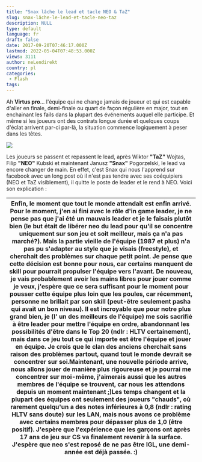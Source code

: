 ```yaml
---
title: "Snax lâche le lead et tacle NEO & TaZ"
slug: snax-lâche-le-lead-et-tacle-neo-taz
description: NULL
type: default
language: fr
draft: false
date: 2017-09-20T07:46:17.000Z
lastmod: 2022-05-04T07:48:53.000Z
views: 3111
author: neLendirekt
country: pl
categories:
 - Flash
tags:
---
```

Ah **Virtus pro**... l'équipe qui ne change jamais de joueur et qui est capable d'aller en finale, demi-finale ou quart de façon régulière en major, tout en enchainant les fails dans la plupart des événements auquel elle participe. Et même si les joueurs ont des contrats longue durée et quelques coups d'éclat arrivent par-ci par-là, la situation commence logiquement à peser dans les têtes.

![](https://flickshot-ue.s3.eu-west-2.amazonaws.com/flickshot/article/59c2159a4c443/images/NBb5ZbKxZEjUNrTNNg0iAHeL4CFNgMvpZ8ywt4S1.jpeg)

Les joueurs se passent et repassent le lead, après Wiktor **"TaZ"** Wojtas, Filip **"NEO"** Kubski et maintenant Janusz **"Snax"** Pogorzelski, le lead va encore changer de main. En effet, c'est Snax qui nous l'apprend sur facebook avec un long post où il n'est pas tendre avec ses coéquipiers (NEO et TaZ visiblement), il quitte le poste de leader et le rend à NEO. Voici son explication :

| Enfin, le moment que tout le monde attendait est enfin arrivé. Pour le moment, j'en ai fini avec le rôle d'in game leader, je ne pense pas que j'ai été un mauvais leader et je le faisais plutôt bien (le but était de libérer neo du lead pour qu'il se concentre uniquement sur son jeu et soit meilleur, mais ça n'a pas marché?). Mais la partie vieille de l'équipe (1987 et plus) n'a pas pu s'adapter au style que je visais (freestyle), et cherchait des problèmes sur chaque petit point. Je pense que cette décision est bonne pour nous, car certains manquent de skill pour pourrait propulser l'équipe vers l'avant. De nouveau, je vais probablement avoir les mains libres pour jouer comme je veux, j'espère que ce sera suffisant pour le moment pour pousser cette équipe plus loin que les poules, car récemment, personne ne brillait par son skill (peut-être seulement pasha qui avait un bon niveau). Il est incroyable que pour notre plus grand bien, je (l' un des meilleurs de l'équipe) me sois sacrifié à être leader pour mettre l'équipe en ordre, abandonnant les possibilités d'être dans le Top 20 (ndlr : HLTV certainement), mais dans ce jeu tout ce qui importe est être l'équipe et jouer en équipe. Je crois que le clan des anciens cherchait sans raison des problèmes partout, quand tout le monde devrait se concentrer sur soi.Maintenant, une nouvelle période arrive, nous allons jouer de manière plus rigoureuse et je pourrai me concentrer sur moi-même, j'aimerais aussi que les autres membres de l'équipe se trouvent, car nous les attendons depuis un moment maintenant ;)Les temps changent et la plupart des équipes ont seulement des joueurs "chauds", où rarement quelqu'un a des notes inférieures à 0,8 (ndlr : rating HLTV sans doute) sur les LAN, mais nous avons ce problème avec certains membres pour dépasser plus de 1,0 (être positif). J'espère que l'expérience que les garçons ont après 17 ans de jeu sur CS va finalement revenir à la surface. J'espère que neo s'est reposé de ne pas être IGL, une demi-année est déjà passée. :) |
| ------------------------------------------------------------------------------------------------------------------------------------------------------------------------------------------------------------------------------------------------------------------------------------------------------------------------------------------------------------------------------------------------------------------------------------------------------------------------------------------------------------------------------------------------------------------------------------------------------------------------------------------------------------------------------------------------------------------------------------------------------------------------------------------------------------------------------------------------------------------------------------------------------------------------------------------------------------------------------------------------------------------------------------------------------------------------------------------------------------------------------------------------------------------------------------------------------------------------------------------------------------------------------------------------------------------------------------------------------------------------------------------------------------------------------------------------------------------------------------------------------------------------------------------------------------------------------------------------------------------------------------------------------------------------------------------------------------------------------------------------------------------------------------------------------------------------------------------------------------------------------------------------------------------------------------------------------------------------------------------------------------------------------------------------------------------------------------------------------------------- |
